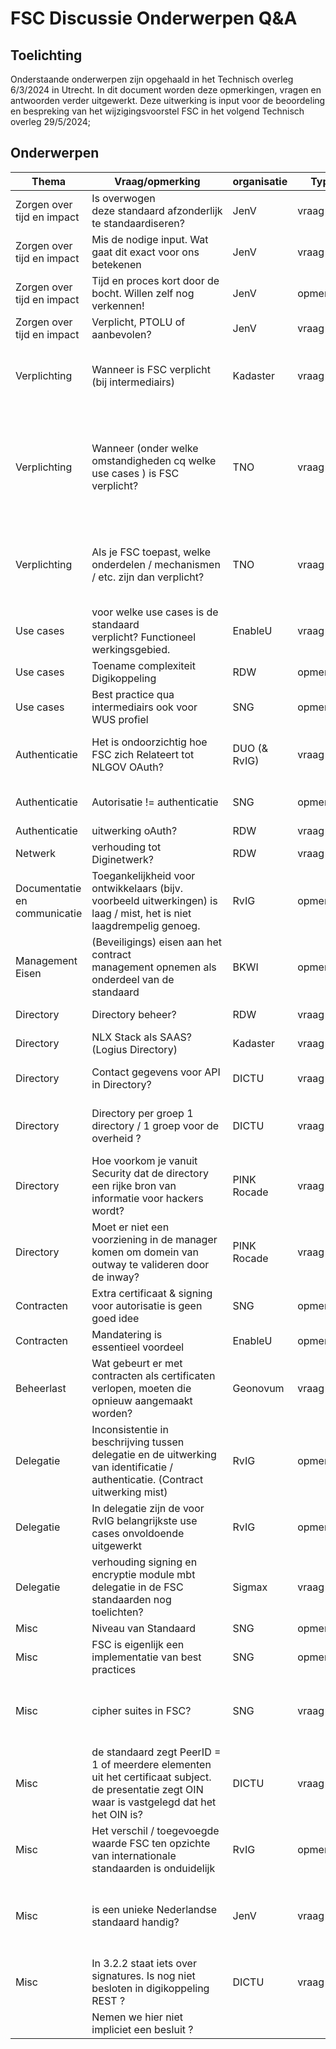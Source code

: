 # FSC Discussie Onderwerpen Q&A

## Toelichting
Onderstaande onderwerpen zijn opgehaald in het Technisch overleg 6/3/2024 in Utrecht. In dit document worden deze opmerkingen, vragen en antwoorden verder uitgewerkt. 
Deze uitwerking is input voor de beoordeling en bespreking van het wijzigingsvoorstel FSC in het volgend Technisch overleg 29/5/2024;


## Onderwerpen

| Thema                        | Vraag/opmerking                                              | organisatie  | Type      | Antwoord (_Logius Standaarden Beheer_)                                                     |
| ---------------------------- | ------------------------------------------------------------ | ------------ | --------- | ------------------------------------------------------------ |
| Zorgen over tijd en impact   | Is overwogen deze standaard afzonderlijk te standaardiseren? | JenV         | vraag     | Ja maar de samenhang en het toepassingsgebied met Digikoppeling REST is dermate groot dat deze 2 standaarden naast elkaar op de PTOLU lijst meer vragen en onduidelijkheid opleveren dan deze aanpak. |
| Zorgen over tijd en impact   | Mis de nodige input. Wat gaat dit exact voor ons betekenen   | JenV         | vraag     | Dit is verschillend en kunnen wij niet voor iedere organisatie bepalen |
| Zorgen over tijd en impact   | Tijd en proces kort door de bocht. Willen zelf nog verkennen! | JenV         | opmerking | In TO 6/3 is afgesproken meer tijd te nemen voor verkenning, en voorafgaand aan het volgend TO inzichten en impactanalyses te inventariseren |
| Zorgen over tijd en impact   | Verplicht, PTOLU of aanbevolen?                              | JenV         | vraag     | PTOLU, net als Digikoppeling                                 |
| Verplichting                 | Wanneer is FSC verplicht (bij intermediairs)                 | Kadaster     | vraag     | De insteek van deze change is dat FSC onderdeel wordt van het Digikoppeling REST profiel en daarmee ook onderdeel van de lijst verplichte standaarden van het Forum Standaardisatie. Uiteraard wordt de standaard niet direct verplicht na akkoord van het Forum maar zal er een tijdspad komen voor de inwerkingtreding. Dit tijdspad bepalen TO Leden als stakeholders. |
| Verplichting                 | Wanneer (onder welke omstandigheden cq welke use cases ) is FSC verplicht? | TNO          | vraag     | Zoals beschreven in de Digikoppeling architectuur is de scope 'G2G voor gesloten diensten' (https://gitdocumentatie.logius.nl/publicatie/dk/architectuur/#scope-van-digikoppeling). In uitgangspunt 3 staat dat dienstenaanbieders vrij zijn om zelf een digikoppeling profiel te kiezen. (https://gitdocumentatie.logius.nl/publicatie/dk/architectuur/#uitgangspunten).<br /> Kortom, FSC is nooit verplicht; digikoppeling is wel verplicht en als de dienstaanbieder kiest voor het REST API profiel dan is het de intentie van het wijzigingsvoorstel dat daarmee FSC verplicht wordt. |
| Verplichting                 | Als je FSC toepast, welke onderdelen / mechanismen / etc. zijn dan verplicht? | TNO          | vraag     | Dit is na te lezen op: https://github.com/Logius-standaarden/Digikoppeling-Koppelvlakstandaard-REST-API/pull/27/files<br />Hierin is opgenomen:<br />1. [Core](https://commonground.gitlab.io/standards/fsc/core/draft-fsc-core-00.html) <br/>2. [Logging](https://commonground.gitlab.io/standards/fsc/logging/draft-fsc-logging-00.html)<br/>3. [Delegation](https://commonground.gitlab.io/standards/fsc/delegation/draft-fsc-delegation-00.html) |
| Use cases                    | voor welke use cases is de standaard verplicht? Functioneel werkingsgebied. | EnableU      | vraag     | Zie bovenstaande vraag van het kadaster "Wanneer is FSC verplicht (bij intermediairs)" |
| Use cases                    | Toename complexiteit Digikoppeling                           | RDW          | opmerking | ter info: de voorgestelde wijziging beperkt zich tot het Digikoppeling REST profiel |
| Use cases                    | Best practice qua intermediairs ook voor WUS profiel         | SNG          | opmerking | ter info: Dit is mogelijk maar niet in scope voor deze wijziging |
| Authenticatie                | Het is ondoorzichtig hoe FSC zich Relateert tot NLGOV OAuth? | DUO (& RvIG) | vraag     | NLGOV Oauth heeft een veel breder toepassingsgebied dan Digikoppeling (alle mogelijke personen en systemen tov organisaties naar organisaties) de standaarden zijn wat dat betreft complementair en FSC gebruikt ook OAuth2 technieken. |
| Authenticatie                | Autorisatie != authenticatie                                 | SNG          | opmerking | Ter info: <br />Autorisatie is in FSC altijd op basis van een contract.<br />Authenticatie is in FSC altijd op basis van een PKIO certificaat |
| Authenticatie                | uitwerking oAuth?                                            | RDW          | vraag     |                                                              |
| Netwerk                      | verhouding tot Diginetwerk?                                  | RDW          | vraag     | De verhouding tot Diginetwerk verandert niet vanuit Digikoppeling. |
| Documentatie en communicatie | Toegankelijkheid voor ontwikkelaars (bijv. voorbeeld uitwerkingen) is laag / mist, het is niet laagdrempelig genoeg. | RvIG         | opmerking | -                                                            |
| Management Eisen             | (Beveiligings) eisen aan het contract management opnemen als onderdeel van de standaard | BKWI         | opmerking |                                                              |
| Directory                    | Directory beheer?                                            | RDW          | vraag     | een centrale directory voor de initialisatie van een eerste FSC overheids Netwerk wordt door Rinis opgezet |
| Directory                    | NLX Stack als SAAS? (Logius Directory)                       | Kadaster     | vraag     | een centrale directory voor de initialisatie van een eerste FSC overheids Netwerk wordt door Rinis opgezet |
| Directory                    | Contact gegevens voor API in Directory?                      | DICTU        | vraag     | Het is wenselijk om de contactgegevens voor de API op te nemen in de OAS (Open API Specification) en deze beschikbaar te maken op developer.overheid.nl |
| Directory                    | Directory per groep 1 directory / 1 groep voor de overheid ? | DICTU        | vraag     | Stichting Rinis heeft de opdracht om in ieder geval 1 directory te realiseren. We gaan er van uit dat dit voldoende is om een start te maken met FSC. Het opzetten van meer directory's voor specifieke domeinen en groepen is mogelijk en wenselijk als groeimodel. |
| Directory                    | Hoe voorkom je vanuit Security dat de directory een rijke bron van informatie voor hackers wordt? | PINK Rocade  | vraag     | De directory bevat alleen publiek toegankelijke informatie   |
| Directory                    | Moet er niet een voorziening in de manager komen om domein van outway te valideren door de inway? | PINK Rocade  | vraag     | Dit is impliciet af te leiden uit het PKIO Certificaat wat door de outway wordt gebruikt bij het aanvragen van een contract. |
| Contracten                   | Extra certificaat & signing voor autorisatie is geen goed idee | SNG          | opmerking | Mee eens                                                     |
| Contracten                   | Mandatering is essentieel voordeel                           | EnableU      | opmerking | Mee eens                                                     |
| Beheerlast                   | Wat gebeurt er met contracten als certificaten verlopen, moeten die opnieuw aangemaakt worden? | Geonovum     | vraag     | Als het certificaat wordt vernieuwd op basis van een CSR wat afkomstig is van dezelfde private key dan niet. Alleen voor een nieuwe private key is een nieuw contract noodzakelijk. |
| Delegatie                    | Inconsistentie in beschrijving tussen delegatie en de uitwerking van identificatie / authenticatie. (Contract uitwerking mist) | RvIG         | opmerking | We vragen het FSC team dit nog verder uit te werken en af te stemmen zodat dit voldoet aan de eisen en verwachtingen van RvIG. |
| Delegatie                    | In delegatie zijn de voor RvIG belangrijkste use cases onvoldoende uitgewerkt | RvIG         | opmerking | We vragen het FSC team dit nog verder uit te werken en af te stemmen zodat dit voldoet aan de eisen en verwachtingen van RvIG. |
| Delegatie                    | verhouding signing en encryptie module mbt delegatie in de FSC standaarden nog toelichten? | Sigmax       | vraag     | We vragen het FSC team dit nog verder toe te lichten in de standaard. |
| Misc                         | Niveau van Standaard                                         | SNG          | opmerking | We vragen het FSC team dit nog verder toe te lichten in de standaard. |
| Misc                         | FSC is eigenlijk een implementatie van best practices        | SNG          | opmerking | Veel profielen die wij beheren zijn deels een formalisering van rfc's en of best practices. Door deze als standaard voor de overheid vast te stellen en de besluiten te formaliseren dragen we bij aan interoperabiliteit en eenduidigheid. |
| Misc                         | cipher suites in FSC?                                        | SNG          | vraag     | We vragen het FSC team dit nog verder toe te lichten in de standaard.<br /> Verder dient het Digikoppeling REST profiel te voldoen aan de Digikoppeling beveiligingsstandaarden en voorschriften ( https://logius-standaarden.github.io/Digikoppeling-Beveiligingsstandaarden-en-voorschriften/) |
| Misc                         | de standaard zegt PeerID = 1 of meerdere elementen uit het certificaat subject. de presentatie zegt OIN waar is vastgelegd dat het het OIN is? | DICTU        | vraag     | Dit staat in de RFC: https://github.com/Logius-standaarden/Digikoppeling-Koppelvlakstandaard-REST-API/pull/27/files |
| Misc                         | Het verschil / toegevoegde waarde FSC ten opzichte van internationale standaarden is onduidelijk | RvIG         | opmerking | We vragen het FSC team dit nog verder toe te lichten in de standaard. |
| Misc                         | is een unieke Nederlandse standaard handig?                  | JenV         | vraag     | Zie het meer als een nederlandse invulling van het toepassen van een combinatie van internationale standaarden. FSC doet fundamenteel niets nieuws. Wat wel fundamenteel uniek is is de wijze van contracteren van diensten tussen overheden en het delegeren van contracten. Dit komt mede voort uit onze unieke nederlandse cultuur van samenwerking tussen overheden. daarom is deze unieke nederlandse standaardisering ook handig. |
| Misc                         | In 3.2.2 staat iets over signatures. Is nog niet besloten in digikoppeling REST ? | DICTU        | vraag     | Klopt, We vragen het FSC team dit nog verder toe te lichten in de standaard. |
|                              | Nemen we hier niet impliciet een besluit ?                   |              |           | Nee, wij adviseren                                           |
